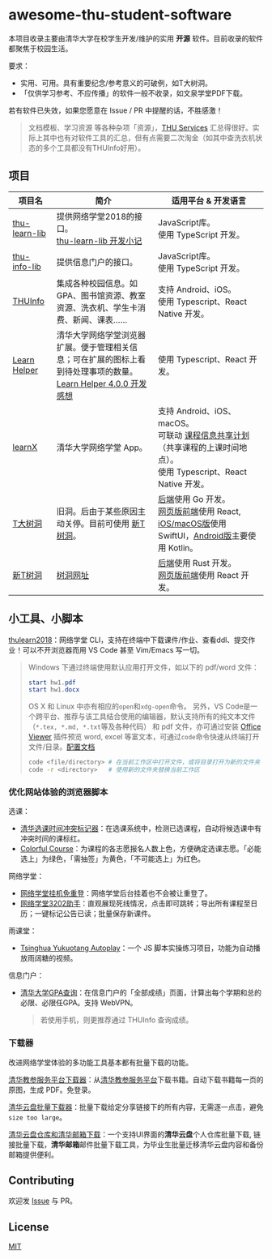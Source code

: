# awesome-thu-student-software
本项目收录主要由清华大学在校学生开发/维护的实用 **开源** 软件。目前收录的软件都聚焦于校园生活。

要求：
* 实用、可用。具有重要纪念/参考意义的可破例，如T大树洞。
* 「仅供学习参考、不应传播」的软件一般不收录，如文泉学堂PDF下载。

若有软件已失效，如果您愿意在 Issue / PR 中提醒的话，不胜感激！

> 文档模板、学习资源 等各种杂项「资源」，[THU Services](https://thu.services) 汇总得很好。实际上其中也有对软件工具的汇总，但有点需要二次淘金（如其中查洗衣机状态的多个工具都没有THUInfo好用）。

## 项目

| 项目名 | 简介 | 适用平台 & 开发语言 |
|-|-|-|
| [thu-learn-lib](https://github.com/Harry-Chen/thu-learn-lib) | 提供网络学堂2018的接口。</br>[thu-learn-lib 开发小记](https://harrychen.xyz/2019/02/09/thu-learn-lib/)| JavaScript库。</br>使用 TypeScript 开发。|
| [thu-info-lib](https://github.com/thu-info-community/thu-info-app/tree/HEAD/packages/thu-info-lib) | 提供信息门户的接口。 | JavaScript库。</br>使用 TypeScript 开发。|
| [THUInfo](https://github.com/thu-info-community/thu-info-app) | 集成各种校园信息。如GPA、图书馆资源、教室资源、洗衣机、学生卡消费、新闻、课表…… | 支持 Android、iOS。</br>使用 Typescript、React Native 开发。|
| [Learn Helper](https://github.com/Harry-Chen/Learn-Helper) | 清华大学网络学堂浏览器扩展。便于管理相关信息；可在扩展的图标上看到待处理事项的数量。</br>[Learn Helper 4.0.0 开发感想](https://harrychen.xyz/2019/02/22/learn-helper-v4/)| 使用 Typescript、React 开发。|
| [learnX](https://github.com/robertying/learnX) | 清华大学网络学堂 App。| 支持 Android、iOS、macOS。</br>可联动 [课程信息共享计划](https://tsinghua.app/courses)（共享课程的上课时间地点）。</br>使用 Typescript、React Native 开发。|
| [T大树洞](https://github.com/treehollow/) | 旧洞。后由于某些原因主动关停。目前可使用 [新T树洞](https://new-t.github.io/)。| [后端](https://github.com/treehollow/treehollow-backend)使用 Go 开发。</br>[网页版前端](https://github.com/treehollow/webhole)使用 React, [iOS/macOS版](https://github.com/treehollow/treehollow-v3-ios)使用 SwiftUI，[Android版](https://github.com/treehollow/treehollow-v3-android)主要使用 Kotlin。 |
| [新T树洞](https://git.thu.monster/newthuhole/) | [树洞网址](https://new-t.github.io/) | [后端](https://git.thu.monster/newthuhole/hole-backend-rust)使用 Rust 开发。</br>[网页版前端](https://git.thu.monster/newthuhole/hole_thu_frontend)使用 React 开发。|

## 小工具、小脚本

[thulearn2018](https://github.com/euxcet/thulearn2018)：网络学堂 CLI，支持在终端中下载课件/作业、查看ddl、提交作业！可以不开浏览器而用 VS Code 甚至 Vim/Emacs 写一切。

  > Windows 下通过终端使用默认应用打开文件，如以下的 pdf/word 文件：
  > ```powershell
  > start hw1.pdf
  > start hw1.docx
  > ```
  > OS X 和 Linux 中亦有相应的`open`和`xdg-open`命令。
  > 另外，VS Code是一个跨平台、推荐与该工具结合使用的编辑器，默认支持所有的纯文本文件（`*.tex, *.md, *.txt`等及各种代码） 和 pdf 文件，亦可通过安装 [Office Viewer](https://github.com/cweijan/vscode-office) 插件预览 word, excel 等富文本，可通过`code`命令快速从终端打开文件/目录。[配置文档](https://code.visualstudio.com/docs/editor/command-line#_launching-from-command-line)
  > ```bash 
  > code <file/directory> # 在当前工作区中打开文件，或将目录打开为新的文件夹
  > code -r <directory>   # 使用新的文件夹替换当前工作区

### 优化网站体验的浏览器脚本

选课：
- [清华选课时间冲突标记器](https://greasyfork.org/zh-CN/scripts/408340-tsinghuacourseconflictmarker)：在选课系统中，检测已选课程，自动将候选课中有冲突时间的课标红。
- [Colorful Course](https://greasyfork.org/en/scripts/456440-colorful-course)：为课程的各志愿报名人数上色，方便确定选课志愿。「必能选上」为绿色，「需抽签」为黄色，「不可能选上」为红色。

网络学堂：
- [网络学堂挂机免重登](https://greasyfork.org/zh-CN/scripts/444728-清华大学网络学堂挂机免重登)：网络学堂后台挂着也不会被让重登了。
- [网络学堂3202助手](https://greasyfork.org/zh-CN/scripts/422447-网络学堂3202助手)：直观展现死线情况，点击即可跳转；导出所有课程至日历；一键标记公告已读；批量保存新课件。

雨课堂：
- [Tsinghua Yukuotang Autoplay](https://greasyfork.org/zh-CN/scripts/422349-tsinghua-yukuotang-autoplay)：一个 JS 脚本实操练习项目，功能为自动播放雨阔糖的视频。

信息门户：
- [清华大学GPA查询](https://greasyfork.org/zh-CN/scripts/420540-清华大学gpa查询)：在信息门户的「全部成绩」页面，计算出每个学期和总的必限、必限任GPA。支持 WebVPN。

  > 若使用手机，则更推荐通过 THUInfo 查询成绩。

### 下载器

改进网络学堂体验的多功能工具基本都有批量下载的功能。

[清华教参服务平台下载器](https://github.com/libthu/reserves-lib-tsinghua-downloader)：从[清华教参服务平台](http://reserves.lib.tsinghua.edu.cn/)下载书籍。自动下载书籍每一页的原图，生成 PDF。免登录。

[清华云盘批量下载器](https://github.com/HuXiao-THU/Tsinghua-Tools)：批量下载给定分享链接下的所有内容，无需逐一点击，避免`size too large`。

[清华云盘仓库和清华邮箱下载](https://github.com/Xiang-cd/THU-downloader)：一个支持UI界面的**清华云盘**个人仓库批量下载, 链接批量下载，**清华邮箱**邮件批量下载工具，为毕业生批量迁移清华云盘内容和备份邮箱提供便利。

## Contributing

欢迎发 [Issue](https://github.com/Ethkuil/awesome-thu-student-software/issues/new) 与 PR。

## License

[MIT](./LICENSE)
